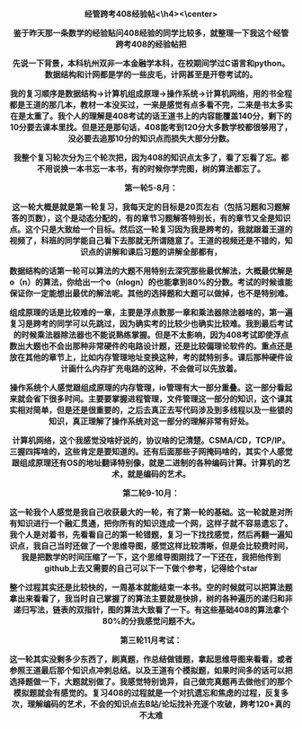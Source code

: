 <center> <h4> 经管跨考408经验帖<\h4><\center>

鉴于昨天那一条数学的经验贴问408经验的同学比较多，就整理一下我这个经管跨考408的经验帖把

先说一下背景，本科杭州双非一本金融学本科，在校期间学过C语言和python。数据结构和计网都是学的一些皮毛，计网甚至是开卷考试的。

我的复习顺序是数据结构->计算机组成原理->操作系统->计算机网络，用的书全程都是王道的那几本，教材一本没买过，一来是感觉有点多看不完，二来是书太多实在是太重了。我个人的理解是408考试的话王道书上的内容能覆盖140分，剩下的10分要去课本里找。但是还是那句话，408能考到120分大多数学校都很够用了，没必要去追那10分的知识点而损失大部分分数。

我整个复习轮次分为三个轮次把，因为408的知识点太多了，看了忘看了忘。都不用说换一本书忘一本书，有的时候你学完图，树的算法都忘了。

第一轮5-8月：

这一轮大概是就是第一轮复习，我每天定的目标是20页左右（包括习题和习题解答的页数），这个是动态分配的，有的章节习题解答特别长，有的章节又全是知识点。这个只是大致给一个目标。然后这一轮复习因为我是跨考的，我就跟着王道的视频了，科班的同学能自己看下去那就无所谓随意了。王道的视频还是不错的，知识点的讲解和课后习题的讲解全部都有，

**数据结构**的话第一轮可以算法的大题不用特别去深究那些最优解法，大概最优解是o（n）的算法，你给出一个o（nlogn）的也能拿到80%的分数。考试的时候谁能保证你一定能想出最优的解法呢。其他的选择题和大题可以做掉，也不是特别难。

**组成原理**的话是比较难的一章，主要是浮点数那一章和乘法器除法器啥的，第一遍复习是跨考的同学可以先跳过，因为确实考的比较少也确实比较难。我到最后考试的时候乘法器除法器也不能说熟练掌握。但是不太影响，因为408考试即使浮点数出大题也不会出那种非常硬件的电路设计题，还是比较偏理论软件的。重点还是放在其他的章节上，比如内存管理地址变换这种，考的就特别多。课后那种硬件设计画什么内存扩充电路的这种，不会做可以先放着。

**操作系统**个人感觉跟组成原理的内存管理，io管理有大一部分重叠。这一部分看起来就会省下很多时间。主要要掌握进程管理，文件管理这一部分的知识，这个课其实相对简单，但是还是很重要的，之后去真正去写代码涉及到多线程以及一些锁的知识，真正理解了操作系统对这一部分的理解非常有好处。

**计算机网络**，这个我感觉没啥好说的，协议啥的记清楚。CSMA/CD，TCP/IP。三握四挥啥的，这些肯定是要知道的。还有后面那些子网掩码啥的，其实个人感觉跟组成原理还有OS的地址翻译特别像，就是二进制的各种编码计算。计算机的艺术，就是编码的艺术。

**第二轮9-10月：**

这一轮我个人感觉是我自己收获最大的一轮，有了第一轮的基础。这一轮就是对所有知识进行一个融汇贯通，把你所有的知识连成一个网，这样子就不容易遗忘了。我个人是对着书，先看看自己的第一轮错题，复习一下找找感觉，然后再翻一遍知识点，我自己当时还做了一个思维导图，感觉这样比较清晰，但是会比较费时间，我是把数学的时间压缩了一下，这个思维导图刚找了一下还在，我把他传到github上去又需要的自己可以下一下做个参考，**记得给个star**

整个过程其实还是比较快的，一周基本就能结束一本书。空的时候就可以把算法题拿出来看看了，我当时自己掌握了的算法主要就是快排，树的各种遍历的递归和非递归写法，链表的双指针，图的算法大致看了一下。有这些基础408的算法拿个80%的分我感觉问题不大。

**第三轮11月考试**：

这一轮其实没剩多少东西了，刷真题，作总结做错题，拿起思维导图来看看，或者参照王道最后那个知识点冲刺总结。以及王道有个模拟题，如果时间多的话可以把选择题做一下，大题就别做了。我感觉特别诡异，自己做完真题再去做他们的那个模拟题就会有感觉的。**复习408的过程就是一个对抗遗忘和焦虑的过程，反复多次，理解编码的艺术，不会的知识点去B站/论坛找补充逐个攻破**，**跨考120+真的不太难**

